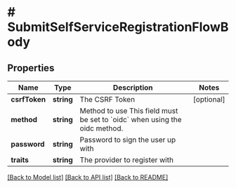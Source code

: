 # # SubmitSelfServiceRegistrationFlowBody

## Properties

Name | Type | Description | Notes
------------ | ------------- | ------------- | -------------
**csrfToken** | **string** | The CSRF Token | [optional]
**method** | **string** | Method to use  This field must be set to &#x60;oidc&#x60; when using the oidc method. |
**password** | **string** | Password to sign the user up with |
**traits** | **string** | The provider to register with |

[[Back to Model list]](../../README.md#models) [[Back to API list]](../../README.md#endpoints) [[Back to README]](../../README.md)
